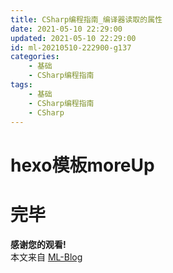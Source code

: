 ```yaml
---
title: CSharp编程指南_编译器读取的属性
date: 2021-05-10 22:29:00
updated: 2021-05-10 22:29:00
id: ml-20210510-222900-g137
categories:
	- 基础
	- CSharp编程指南
tags: 
	- 基础
	- CSharp编程指南
	- CSharp
---
```



# hexo模板moreUp


<!--more-->



# 完毕

**感谢您的观看!**  
本文来自 [ML-Blog][ML-Blog_Link]

<!-- 图片 -->

<!-- 链接 -->

<!-- 水印 -->
[ML-Blog_Link]:https://userminghaoli.github.io/ "我的博客"
